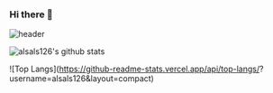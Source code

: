 ### Hi there 👋
![header](https://capsule-render.vercel.app/api?type=wave&color=auto&height=300&section=header&text=Jeongmin%20Oh&fontSize=90)

![alsals126's github stats](https://github-readme-stats.vercel.app/api?username=alsals126&show_icons=true)

![Top Langs](https://github-readme-stats.vercel.app/api/top-langs/?
username=alsals126&layout=compact)
<!--
**alsals126/alsals126** is a ✨ _special_ ✨ repository because its `README.md` (this file) appears on your GitHub profile.


Here are some ideas to get you started:

 🔭 I’m currently working on ...
- 🌱 I’m currently learning ...
- 👯 I’m looking to collaborate on ...
- 🤔 I’m looking for help with ...
- 💬 Ask me about ...
- 📫 How to reach me: ...
- 😄 Pronouns: ...
- ⚡ Fun fact: ...
-->

